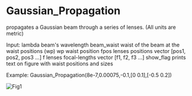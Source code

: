 # Gaussian_Propagation

propagates a Gaussian beam through a series of lenses. (All units are metric)

Input:
    lambda         beam's wavelength
    beam_waist     waist of the beam at the waist positions (wp)
    wp             waist position
    fpos           lenses positions vector [pos1, pos2, pos3 ...]
    f              lenses focal-lengths vector [f1, f2, f3 ...]
    show_flag      prints text on figure with waist positions and sizes
 
Example:
           Gaussian_Propagation(8e-7,0.00075,-0.1,[0 0.1],[-0.5 0.2])
           
           
![Fig1](https://github.com/adinatan/Gaussian_Propagation/fig1.png)
